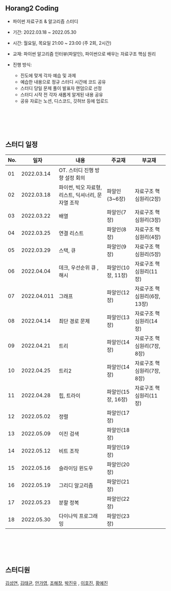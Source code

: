 ## Horang2 Coding

* 파이썬 자료구조 & 알고리즘 스터디  
* 기간: 2022.03.18 ~ 2022.05.30  
* 시간: 월요일, 목요일 21:00 ~ 23:00 (주 2회, 2시간)  
* 교재: 파이썬 알고리즘 인터뷰(파알인), 파이썬으로 배우는 자료구조 핵심 원리
* 진행 방식:  

  * 진도에 맞게 각자 예습 및 과제
  * 예습한 내용으로 정규 스터디 시간에 코드 공유
  * 스터디 당일 문제 풀이 발표자 랜덤으로 선정
  * 스터디 시작 전 각자 새롭게 알게된 내용 공유 
  * 공유 자료는 노션, 디스코드, 깃허브 등에 업로드  

<br><br>
<br><br>


## 스터디 일정  

| No. |    일자    |                       내용                        |     주교재        |	            부교재            | 
|-----|------------|---------------------------------------------------|-------------------|---------------------------------|
|  01 | 2022.03.14 | OT. 스터디 진행 방향 설정	회의                     |		                 |                                |
|  02 | 2022.03.18 | 파이썬, 빅오 자료형, 리스트, 딕셔너리, 문자열 조작 |	파알인(3~6장)      |	자료구조 핵심원리(2장)          |
|  03 | 2022.03.22 | 배열	                                             | 파알인(7장)        |	자료구조 핵심원리(3장)         |
|  04 | 2022.03.25 | 연결 리스트	        	                            | 파알인(8장)        |	자료구조 핵심원리(4장)          |
|  05 | 2022.03.29 | 스택, 큐                                         |	파알인(9장)        |	자료구조 핵심원리(5장)          |
|  06 | 2022.04.04 | 데크, 우선순위 큐	, 해시                         | 파알인(10장, 11장)  |	자료구조 핵심원리(11장)     |
|  07 | 2022.04.011 | 그래프                                            |	파알인(12장)       |	자료구조 핵심원리(6장, 13장)    |
|  08 | 2022.04.14 | 최단 경로 문제	                                   | 파알인(13장)       |	자료구조 핵심원리(14장)        |
|  09 | 2022.04.21 | 트리	                                             | 파알인(14장)       |	자료구조 핵심원리(7장, 8장)    |
|  10 | 2022.04.25 | 트리2	                                           | 파알인(14장)       |	자료구조 핵심원리(7장, 8장)    |
|  11 | 2022.04.28 | 힙, 트라이	                                       | 파알인(15장, 16장) |	자료구조 핵심원리(11장)         |
|  12 | 2022.05.02 | 정렬	                                             | 파알인(17장)       ||	
|  13 | 2022.05.09 | 이진 검색	                                       | 파알인(18장)       ||	
|  14 | 2022.05.12 | 비트 조작                                         | 파알인(19장)       ||	
|  15 | 2022.05.16 | 슬라이딩 윈도우	                                  |	파알인(20장)       ||	
|  16 | 2022.05.19 | 그리디 알고리즘	                                  |	파알인(21장)       ||	
|  17 | 2022.05.23 | 분할 정복	                                       | 파알인(22장)       ||	
|  18 | 2022.05.30 | 다이나믹 프로그래밍	                              |	파알인(23장)       ||	


<br><br>
<br><br>


## 스터디원
[김성연](https://github.com/yeonkkk), [김태균](https://github.com/cozytk), [안가영](https://github.com/ga0808), [조해창](https://github.com/SunCreation), [박진우](https://github.com/PJINU)
, [이호진](https://github.com/ghwlsdl), [황예진](https://github.com/YejinHwang909)
